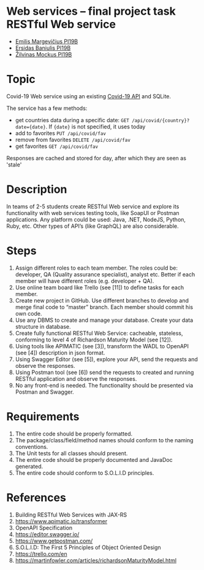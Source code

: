 # Web services – final project task <br /> RESTful Web service

* [Emilis Margevičius PI19B](https://github.com/Ertibus)
* [Ersidas Baniulis PI19B](https://github.com/ersidasb)
* [Žilvinas Mockus PI19B](https://github.com/z1lvis)

# Topic
Covid-19 Web service using an existing [Covid-19 API](https://rapidapi.com/api-sports/api/covid-193) and SQLite.

The service has a few methods:
- get countries data during a specific date: `GET /api/covid/{country}?date={date}`. If `{date}` is not specified, it uses today
- add to favorites `PUT /api/covid/fav`
- remove from favorites `DELETE /api/covid/fav`
- get favorites `GET /api/covid/fav`

Responses are cached and stored for day, after which they are seen as 'stale'

# Description
In teams of 2-5 students create RESTful Web service and explore its functionality with web services testing tools, like SoapUI or Postman applications. Any platform could be used: Java, .NET, NodeJS, Python, Ruby, etc. Other types of API’s (like GraphQL) are also considerable.
# Steps
1. Assign different roles to each team member. The roles could be: developer, QA (Quality assurance specialist), analyst etc. Better if each member will have different roles (e.g. developer + QA).
2. Use online team board like Trello (see [11]) to define tasks for each member.
3. Create new project in GitHub. Use different branches to develop and merge final code to “master” branch. Each member should commit his own code.
4. Use any DBMS to create and manage your database. Create your data structure in database.
5. Create fully functional RESTful Web Service: cacheable, stateless, conforming to level 4 of Richardson Maturity Model (see [12]).
6. Using tools like APIMATIC (see [3]), transform the WADL to OpenAPI (see [4]) description in json format.
7. Using Swagger Editor (see [5]), explore your API, send the requests and observe the responses.
8. Using Postman tool (see [6]) send the requests to created and running RESTful application and observe the responses.
9. No any front-end is needed. The functionality should be presented via Postman and Swagger.
# Requirements
1. The entire code should be properly formatted.
2. The package/class/field/method names should conform to the naming conventions.
3. The Unit tests for all classes should present.
4. The entire code should be properly documented and JavaDoc generated.
5. The entire code should conform to S.O.L.I.D principles.
# References
1. Building RESTful Web Services with JAX-RS
3. https://www.apimatic.io/transformer
4. OpenAPI Specification
5. https://editor.swagger.io/
6. https://www.getpostman.com/    
7. S.O.L.I.D: The First 5 Principles of Object Oriented Design
8. https://trello.com/en
9. https://martinfowler.com/articles/richardsonMaturityModel.html

